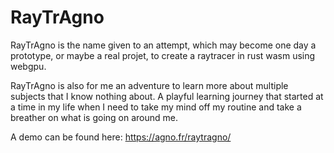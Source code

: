 RayTrAgno
=========

RayTrAgno is the name given to an attempt, which may become
one day a prototype, or maybe a real projet, to create a raytracer in rust
wasm using webgpu.

RayTrAgno is also for me an adventure to learn more about multiple
subjects that I know nothing about. A playful learning journey that
started at a time in my life when I need to take my mind off my routine
and take a breather on what is going on around me.

A demo can be found here: https://agno.fr/raytragno/
